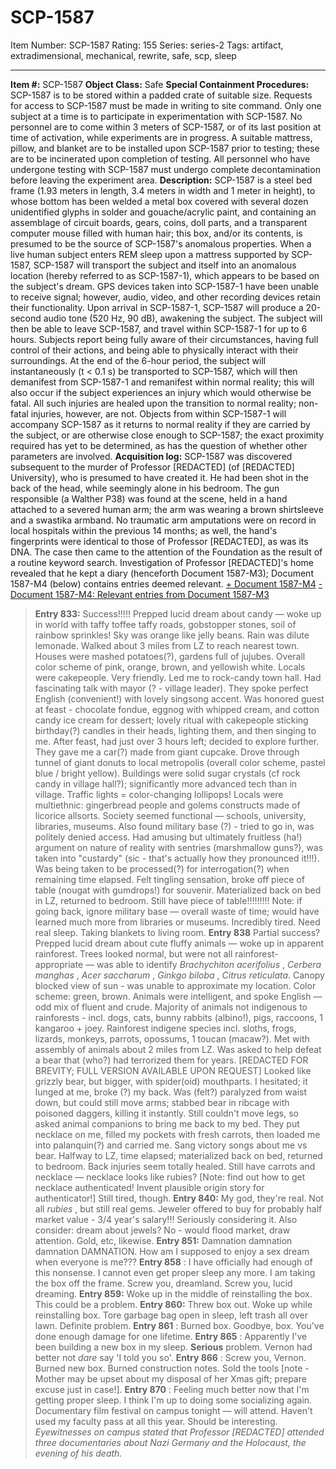 # SCP-1587
Item Number: SCP-1587
Rating: 155
Series: series-2
Tags: artifact, extradimensional, mechanical, rewrite, safe, scp, sleep

---

**Item #:** SCP-1587
**Object Class:** Safe
**Special Containment Procedures:** SCP-1587 is to be stored within a padded crate of suitable size. Requests for access to SCP-1587 must be made in writing to site command.
Only one subject at a time is to participate in experimentation with SCP-1587. No personnel are to come within 3 meters of SCP-1587, or of its last position at time of activation, while experiments are in progress. A suitable mattress, pillow, and blanket are to be installed upon SCP-1587 prior to testing; these are to be incinerated upon completion of testing.
All personnel who have undergone testing with SCP-1587 must undergo complete decontamination before leaving the experiment area.
**Description:** SCP-1587 is a steel bed frame (1.93 meters in length, 3.4 meters in width and 1 meter in height), to whose bottom has been welded a metal box covered with several dozen unidentified glyphs in solder and gouache/acrylic paint, and containing an assemblage of circuit boards, gears, coins, doll parts, and a transparent computer mouse filled with human hair; this box, and/or its contents, is presumed to be the source of SCP-1587's anomalous properties.
When a live human subject enters REM sleep upon a mattress supported by SCP-1587, SCP-1587 will transport the subject and itself into an anomalous location (hereby referred to as SCP-1587-1), which appears to be based on the subject's dream. GPS devices taken into SCP-1587-1 have been unable to receive signal; however, audio, video, and other recording devices retain their functionality.
Upon arrival in SCP-1587-1, SCP-1587 will produce a 20-second audio tone (520 Hz, 90 dB), awakening the subject. The subject will then be able to leave SCP-1587, and travel within SCP-1587-1 for up to 6 hours. Subjects report being fully aware of their circumstances, having full control of their actions, and being able to physically interact with their surroundings. At the end of the 6-hour period, the subject will instantaneously (t < 0.1 s) be transported to SCP-1587, which will then demanifest from SCP-1587-1 and remanifest within normal reality; this will also occur if the subject experiences an injury which would otherwise be fatal. All such injuries are healed upon the transition to normal reality; non-fatal injuries, however, are not. Objects from within SCP-1587-1 will accompany SCP-1587 as it returns to normal reality if they are carried by the subject, or are otherwise close enough to SCP-1587; the exact proximity required has yet to be determined, as has the question of whether other parameters are involved.
**Acquisition log:** SCP-1587 was discovered subsequent to the murder of Professor [REDACTED] (of [REDACTED] University), who is presumed to have created it. He had been shot in the back of the head, while seemingly alone in his bedroom. The gun responsible (a Walther P38) was found at the scene, held in a hand attached to a severed human arm; the arm was wearing a brown shirtsleeve and a swastika armband. No traumatic arm amputations were on record in local hospitals within the previous 14 months; as well, the hand's fingerprints were identical to those of Professor [REDACTED], as was its DNA. The case then came to the attention of the Foundation as the result of a routine keyword search.
Investigation of Professor [REDACTED]'s home revealed that he kept a diary (henceforth Document 1587-M3); Document 1587-M4 (below) contains entries deemed relevant.
[\+ Document 1587-M4](javascript:;)
[\- Document 1587-M4: Relevant entries from Document 1587-M3](javascript:;)
> **Entry 833:** Success!!!!! Prepped lucid dream about candy — woke up in world with taffy toffee taffy roads, gobstopper stones, soil of rainbow sprinkles! Sky was orange like jelly beans. Rain was dilute lemonade.
> Walked about 3 miles from LZ to reach nearest town. Houses were mashed potatoes(?), gardens full of jujubes. Overall color scheme of pink, orange, brown, and yellowish white.
> Locals were cakepeople. Very friendly. Led me to rock-candy town hall. Had fascinating talk with mayor (? - village leader). They spoke perfect English (convenient!) with lovely singsong accent. Was honored guest at feast - chocolate fondue, eggnog with whipped cream, and cotton candy ice cream for dessert; lovely ritual with cakepeople sticking birthday(?) candles in their heads, lighting them, and then singing to me.
> After feast, had just over 3 hours left; decided to explore further. They gave me a car(?) made from giant cupcake. Drove through tunnel of giant donuts to local metropolis (overall color scheme, pastel blue / bright yellow). Buildings were solid sugar crystals (cf rock candy in village hall?); significantly more advanced tech than in village. Traffic lights = color-changing lollipops! Locals were multiethnic: gingerbread people and golems constructs made of licorice allsorts. Society seemed functional — schools, university, libraries, museums. Also found military base (?) - tried to go in, was politely denied access. Had amusing but ultimately fruitless (ha!) argument on nature of reality with sentries (marshmallow guns?), was taken into "custardy" (sic - that's actually how they pronounced it!!!). Was being taken to be processed(?) for interrogation(?) when remaining time elapsed. Felt tingling sensation, broke off piece of table (nougat with gumdrops!) for souvenir. Materialized back on bed in LZ, returned to bedroom. Still have piece of table!!!!!!!!! Note: if going back, ignore military base — overall waste of time; would have learned much more from libraries or museums.
> Incredibly tired. Need real sleep. Taking blankets to living room.
> **Entry 838** Partial success? Prepped lucid dream about cute fluffy animals — woke up in apparent rainforest. Trees looked normal, but were not all rainforest-appropriate — was able to identify _Brachychiton acerifolius_ , _Cerbera manghas_ , _Acer saccharum_ , _Ginkgo biloba_ , _Citrus reticulata_. Canopy blocked view of sun - was unable to approximate my location. Color scheme: green, brown.
> Animals were intelligent, and spoke English — odd mix of fluent and crude. Majority of animals not indigenous to rainforests - incl. dogs, cats, bunny rabbits (albino!), pigs, raccoons, 1 kangaroo + joey. Rainforest indigene species incl. sloths, frogs, lizards, monkeys, parrots, opossums, 1 toucan (macaw?).
> Met with assembly of animals about 2 miles from LZ. Was asked to help defeat a bear that (who?) had terrorized them for years.
> [REDACTED FOR BREVITY; FULL VERSION AVAILABLE UPON REQUEST]
> Looked like grizzly bear, but bigger, with spider(oid) mouthparts. I hesitated; it lunged at me, broke (?) my back. Was (felt?) paralyzed from waist down, but could still move arms; stabbed bear in ribcage with poisoned daggers, killing it instantly. Still couldn't move legs, so asked animal companions to bring me back to my bed. They put necklace on me, filled my pockets with fresh carrots, then loaded me into palanquin(?) and carried me. Sang victory songs about me vs bear. Halfway to LZ, time elapsed; materialized back on bed, returned to bedroom. Back injuries seem totally healed. Still have carrots and necklace — necklace looks like rubies? [Note: find out how to get necklace authenticated! Invent plausible origin story for authenticator!] Still tired, though.
> **Entry 840:** My god, they're real. Not all _rubies_ , but still real gems. Jeweler offered to buy for probably half market value - 3/4 year's salary!!! Seriously considering it. Also consider: dream about jewels? No - would flood market, draw attention. Gold, etc, likewise.
> **Entry 851:** Damnation damnation damnation DAMNATION. How am I supposed to enjoy a sex dream when everyone is me???
> **Entry 858** : I have officially had enough of this nonsense. I cannot even get proper sleep any more. I am taking the box off the frame. Screw you, dreamland. Screw you, lucid dreaming.
> **Entry 859:** Woke up in the middle of reinstalling the box. This could be a problem.
> **Entry 860:** Threw box out. Woke up while reinstalling box. Tore garbage bag open in sleep, left trash all over lawn. Definite problem.
> **Entry 861** : Burned box. Goodbye, box. You've done enough damage for one lifetime.
> **Entry 865** : Apparently I've been building a new box in my sleep. **Serious** problem. Vernon had better not _dare_ say 'I told you so'.
> **Entry 866** : Screw you, Vernon. Burned new box. Burned construction notes. Sold the tools [note - Mother may be upset about my disposal of her Xmas gift; prepare excuse just in case!].
> **Entry 870** : Feeling much better now that I'm getting proper sleep. I think I'm up to doing some socializing again. Documentary film festival on campus tonight — will attend. Haven't used my faculty pass at all this year. Should be interesting.
> _Eyewitnesses on campus stated that Professor [REDACTED] attended three documentaries about Nazi Germany and the Holocaust, the evening of his death._